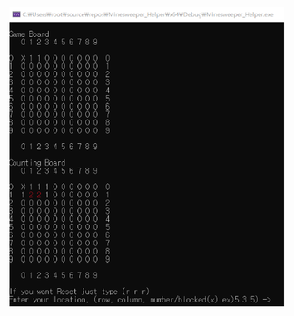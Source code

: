 <img src="https://github.com/kgyeongseong/Minesweeper_Counting_Helper/blob/main/Minesweeper_Counting_Helper.png" width="96%">
